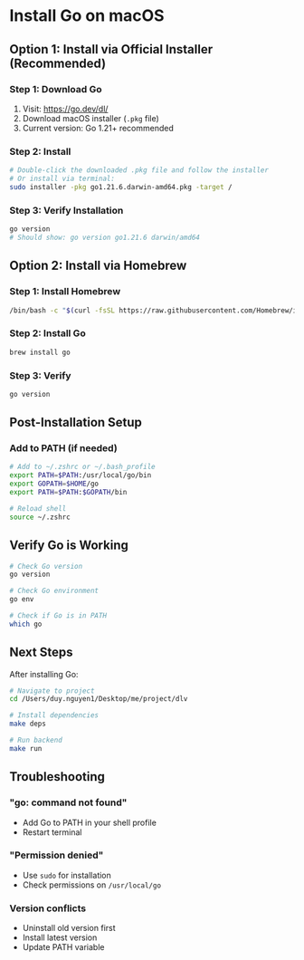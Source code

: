# Install Go on macOS

## Option 1: Install via Official Installer (Recommended)

### Step 1: Download Go
1. Visit: https://go.dev/dl/
2. Download macOS installer (`.pkg` file)
3. Current version: Go 1.21+ recommended

### Step 2: Install
```bash
# Double-click the downloaded .pkg file and follow the installer
# Or install via terminal:
sudo installer -pkg go1.21.6.darwin-amd64.pkg -target /
```

### Step 3: Verify Installation
```bash
go version
# Should show: go version go1.21.6 darwin/amd64
```

## Option 2: Install via Homebrew

### Step 1: Install Homebrew
```bash
/bin/bash -c "$(curl -fsSL https://raw.githubusercontent.com/Homebrew/install/HEAD/install.sh)"
```

### Step 2: Install Go
```bash
brew install go
```

### Step 3: Verify
```bash
go version
```

## Post-Installation Setup

### Add to PATH (if needed)
```bash
# Add to ~/.zshrc or ~/.bash_profile
export PATH=$PATH:/usr/local/go/bin
export GOPATH=$HOME/go
export PATH=$PATH:$GOPATH/bin

# Reload shell
source ~/.zshrc
```

## Verify Go is Working

```bash
# Check Go version
go version

# Check Go environment
go env

# Check if Go is in PATH
which go
```

## Next Steps

After installing Go:

```bash
# Navigate to project
cd /Users/duy.nguyen1/Desktop/me/project/dlv

# Install dependencies
make deps

# Run backend
make run
```

## Troubleshooting

### "go: command not found"
- Add Go to PATH in your shell profile
- Restart terminal

### "Permission denied"
- Use `sudo` for installation
- Check permissions on `/usr/local/go`

### Version conflicts
- Uninstall old version first
- Install latest version
- Update PATH variable
